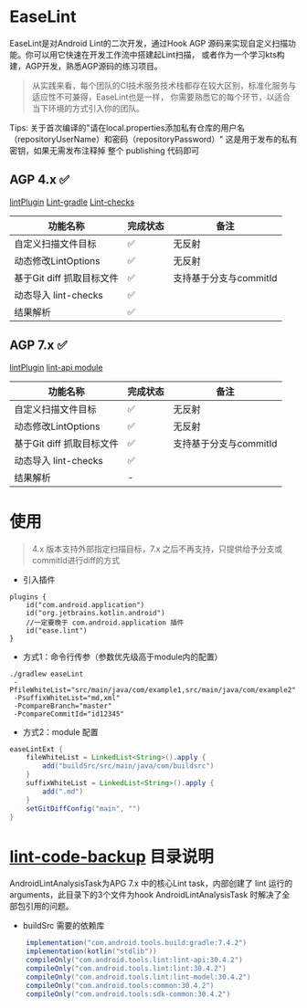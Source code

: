 # EaseLint

EaseLint是对Android Lint的二次开发，通过Hook AGP 源码来实现自定义扫描功能。你可以用它快速在开发工作流中搭建起Lint扫描，
或者作为一个学习kts构建，AGP开发，熟悉AGP源码的练习项目。

> 从实践来看，每个团队的CI技术服务技术栈都存在较大区别，标准化服务与适应性不可兼得，EaseLint也是一样，
> 你需要熟悉它的每个环节，以适合当下环境的方式引入你的团队。

Tips:
关于首次编译的"请在local.properties添加私有仓库的用户名（repositoryUserName）和密码（repositoryPassword）"
这是用于发布的私有密钥，如果无需发布注释掉 整个 publishing 代码即可

## AGP 4.x ✅

[lintPlugin](AndroidLint-4.1.0/lint-plugin)
[Lint-gradle](AndroidLint-4.1.0/lint-gradle-api)
[Lint-checks](AndroidLint-4.1.0/lint-checks)

| 功能名称 | 完成状态 | 备注 |
|------|--|--------|
| 自定义扫描文件目标 | ✅ | 无反射 |
| 动态修改LintOptions | ✅ | 无反射 |
| 基于Git diff 抓取目标文件 | ✅ | 支持基于分支与commitId |
| 动态导入 lint-checks | ✅ | |
| 结果解析 | ✅ | |

## AGP 7.x ✅

[lintPlugin](AndroidLint-7.4.2/lint-plugin)
[lint-api module](AndroidLint-7.4.2/lint-plugin/lint-api)

| 功能名称 | 完成状态 | 备注 |
|------|--|--------|
| 自定义扫描文件目标 | ✅ | 无反射 |
| 动态修改LintOptions | ✅ | 无反射 |
| 基于Git diff 抓取目标文件 | ✅ | 支持基于分支与commitId |
| 动态导入 lint-checks | ✅ | |
| 结果解析 | - | |

# 使用

> 4.x 版本支持外部指定扫描目标，7.x 之后不再支持，只提供给予分支或commitId进行diff的方式

* 引入插件

```aidl
plugins {
    id("com.android.application")
    id("org.jetbrains.kotlin.android")
    //一定要晚于 com.android.application 插件
    id("ease.lint")
}
```

* 方式1：命令行传参（参数优先级高于module内的配置）

```code
./gradlew easeLint 
 -PfileWhiteList="src/main/java/com/example1,src/main/java/com/example2"
 -PsuffixWhiteList="md,xml"
 -PcompareBranch="master"
 -PcompareCommitId="id12345"
```

* 方式2：module 配置

```groovy
easeLintExt {
    fileWhiteList = LinkedList<String>().apply {
        add("buildSrc/src/main/java/com/buildsrc")
    }
    suffixWhiteList = LinkedList<String>().apply {
        add(".md")
    }
    setGitDiffConfig("main", "")
}
```

# [lint-code-backup](AndroidLint-7.4.2/lint-plugin/lint-code-backup) 目录说明

AndroidLintAnalysisTask为APG 7.x 中的核心Lint task，内部创建了 lint 运行的arguments，此目录下的3个文件为hook AndroidLintAnalysisTask
时解决了全部包引用的问题。

* buildSrc 需要的依赖库
```groovy
    implementation("com.android.tools.build:gradle:7.4.2")
    implementation(kotlin("stdlib"))
    compileOnly("com.android.tools.lint:lint-api:30.4.2")
    compileOnly("com.android.tools.lint:lint:30.4.2")
    compileOnly("com.android.tools.lint:lint-model:30.4.2")
    compileOnly("com.android.tools:common:30.4.2")
    compileOnly("com.android.tools:sdk-common:30.4.2")
```
